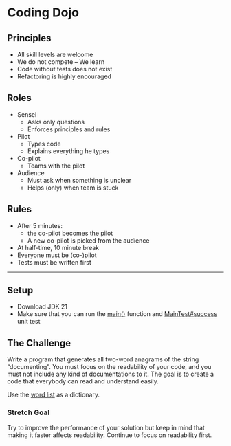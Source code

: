 # Coding Dojo

## Principles
* All skill levels are welcome
* We do not compete – We learn
* Code without tests does not exist
* Refactoring is highly encouraged

## Roles
* Sensei
  * Asks only questions
  * Enforces principles and rules
* Pilot
  * Types code
  * Explains everything he types
* Co-pilot
  * Teams with the pilot
* Audience
  * Must ask when something is unclear
  * Helps (only) when team is stuck

## Rules
* After 5 minutes:
  * the co-pilot becomes the pilot
  * A new co-pilot is picked from the audience
* At half-time, 10 minute break
* Everyone must be (co-)pilot
* Tests must be written first
---
## Setup
* Download JDK 21
* Make sure that you can run the [main()](src/main/java/com/dojo/Main.java) function and [MainTest#success](src/test/java/de/hogrefe/MainTest.java) unit test

## The Challenge
Write a program that generates all two-word anagrams of the string “documenting”. You must focus on the readability of your code, and you must not include any kind of documentations to it. The goal is to create a code that everybody can read and understand easily.

Use the [word list](src/main/resources/word_list.txt) as a dictionary.

### Stretch Goal
Try to improve the performance of your solution but keep in mind that making it faster affects readability.
Continue to focus on readability first.
